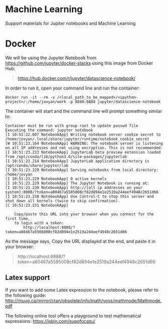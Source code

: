 # Machine Learning

Support materials for Jupiter notebooks and Machine Learning

# Docker

We will be using the Jupyter Notebook from https://github.com/jupyter/docker-stacks using this image from Docker Hub:

> https://hub.docker.com/r/jupyter/datascience-notebook/

In order to run it, open your command line and run the container:

```
docker run -it --rm -v /<local_path_to_be_mapped>/<ipython-project>/:/home/jovyan/work -p 8888:8888 jupyter/datascience-notebook
```

The container will start and the command line will prompt something similar to:

```
Container must be run with group root to update passwd file
Executing the command: jupyter notebook
[I 10:51:22.607 NotebookApp] Writing notebook server cookie secret to /home/jovyan/.local/share/jupyter/runtime/notebook_cookie_secret
[W 10:51:23.164 NotebookApp] WARNING: The notebook server is listening on all IP addresses and not using encryption. This is not recommended.
[I 10:51:23.213 NotebookApp] JupyterLab beta preview extension loaded from /opt/conda/lib/python3.6/site-packages/jupyterlab
[I 10:51:23.214 NotebookApp] JupyterLab application directory is /opt/conda/share/jupyter/lab
[I 10:51:23.229 NotebookApp] Serving notebooks from local directory: /home/jovyan
[I 10:51:23.229 NotebookApp] 0 active kernels
[I 10:51:23.229 NotebookApp] The Jupyter Notebook is running at:
[I 10:51:23.230 NotebookApp] http://[all ip addresses on your system]:8888/?token=a80467a5585008cf82d894e1e2519a244eef4948c2651d66
[I 10:51:23.230 NotebookApp] Use Control-C to stop this server and shut down all kernels (twice to skip confirmation).
[C 10:51:23.231 NotebookApp]

    Copy/paste this URL into your browser when you connect for the first time,
    to login with a token:
        http://localhost:8888/?token=a80467a5585008cf82d894e1e2519a244eef4948c2651d66
```

As the message says, Copy the URL displayed at the end, and paste it in your browser:


> http://localhost:8888/?token=a80467a5585008cf82d894e1e2519a244eef4948c2651d66

## Latex support
If you want to add some Latex expression to the notebook, please refer to the following guide:
http://muug.ca/mirror/ctan/obsolete/info/math/voss/mathmode/Mathmode.pdf

The following online tool offers a playground to test mathematical expressions: 
https://jsbin.com/supofocazu/
